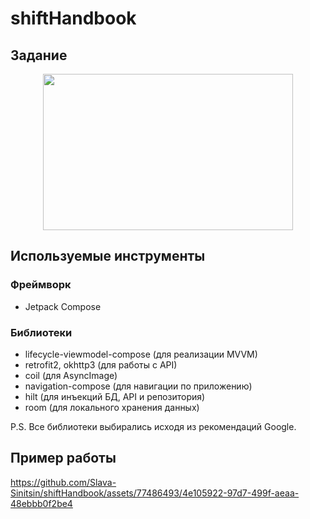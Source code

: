 # shiftHandbook
## Задание
<p align="center">
  <img width="400" height="250" src="https://github.com/Slava-Sinitsin/shiftHandbook/assets/77486493/538e9967-6654-4e3c-8520-a3caa748bc6c">
</p>

## Используемые инструменты

### Фреймворк
- Jetpack Compose

### Библиотеки
- lifecycle-viewmodel-compose (для реализации MVVM)
- retrofit2, okhttp3 (для работы с API)
- coil (для AsyncImage)
- navigation-compose (для навигации по приложению)
- hilt (для инъекций БД, API и репозитория)
- room (для локального хранения данных)

P.S. Все библиотеки выбирались исходя из рекомендаций Google.

## Пример работы
https://github.com/Slava-Sinitsin/shiftHandbook/assets/77486493/4e105922-97d7-499f-aeaa-48ebbb0f2be4
